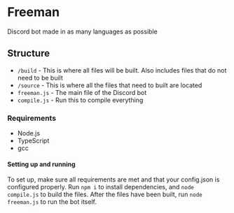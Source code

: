 # Freeman
Discord bot made in as many languages as possible
## Structure
- `/build` - This is where all files will be built. Also includes files that do not need to be built
- `/source` - This is where all the files that need to built are located
- `freeman.js` - The main file of the Discord bot
- `compile.js` - Run this to compile everything
### Requirements
- Node.js
- TypeScript
- gcc
#### Setting up and running
To set up, make sure all requirements are met and that your config.json is configured properly. Run `npm i` to install dependencies, and `node compile.js` to build the files. After the files have been built, run `node freeman.js` to run the bot itself.